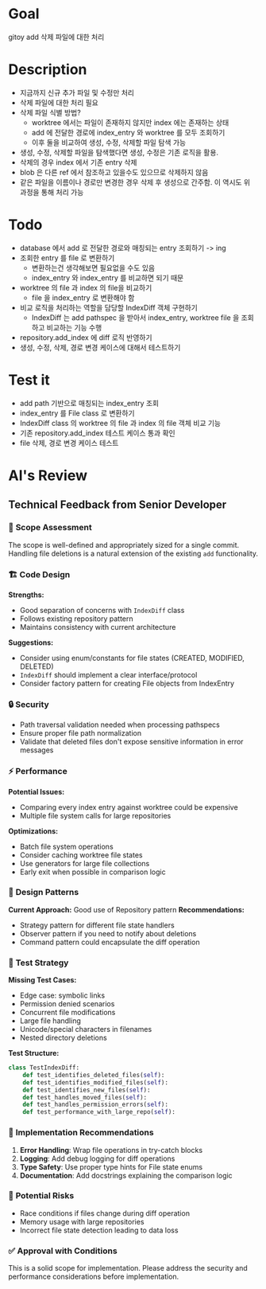 # Goal

gitoy add 삭제 파일에 대한 처리

# Description

- 지금까지 신규 추가 파일 및 수정만 처리
- 삭제 파일에 대한 처리 필요
- 삭제 파일 식별 방법?
    - worktree 에서는 파일이 존재하지 않지만 index 에는 존재하는 상태
    - add 에 전달한 경로에 index_entry 와 worktree 를 모두 조회하기
    - 이후 둘을 비교하여 생성, 수정, 삭제할 파일 탐색 가능
- 생성, 수정, 삭제할 파일을 탐색했다면 생성, 수정은 기존 로직을 활용. 
- 삭제의 경우 index 에서 기존 entry 삭제
- blob 은 다른 ref 에서 참조하고 있을수도 있으므로 삭제하지 않음
- 같은 파일을 이름이나 경로만 변경한 경우 삭제 후 생성으로 간주함. 이 역시도 위 과정을 통해 처리 가능

# Todo

- database 에서 add 로 전달한 경로와 매칭되는 entry 조회하기 -> ing
- 조회한 entry 를 file 로 변환하기
    - 변환하는건 생각해보면 필요없을 수도 있음
    - index_entry 와 index_entry 를 비교하면 되기 때문
- worktree 의 file 과 index 의 file을 비교하기
    - file 을 index_entry 로 변환해야 함
- 비교 로직을 처리하는 역할을 담당할 IndexDiff 객체 구현하기
    - IndexDiff 는 add pathspec 을 받아서 index_entry, worktree file 을 조회하고 비교하는 기능 수행
- repository.add_index 에 diff 로직 반영하기
- 생성, 수정, 삭제, 경로 변경 케이스에 대해서 테스트하기 

# Test it

- add path 기반으로 매칭되는 index_entry 조회
- index_entry 를 File class 로 변환하기
- IndexDiff class 의 worktree 의 file 과 index 의 file 객체 비교 기능
- 기존 repository.add_index 테스트 케이스 통과 확인
- file 삭제, 경로 변경 케이스 테스트

# AI's Review

## Technical Feedback from Senior Developer

### 🎯 **Scope Assessment**
The scope is well-defined and appropriately sized for a single commit. Handling file deletions is a natural extension of the existing `add` functionality.

### 🏗️ **Code Design**
**Strengths:**
- Good separation of concerns with `IndexDiff` class
- Follows existing repository pattern
- Maintains consistency with current architecture

**Suggestions:**
- Consider using enum/constants for file states (CREATED, MODIFIED, DELETED)
- `IndexDiff` should implement a clear interface/protocol
- Consider factory pattern for creating File objects from IndexEntry

### 🔒 **Security**
- Path traversal validation needed when processing pathspecs
- Ensure proper file path normalization
- Validate that deleted files don't expose sensitive information in error messages

### ⚡ **Performance**
**Potential Issues:**
- Comparing every index entry against worktree could be expensive
- Multiple file system calls for large repositories

**Optimizations:**
- Batch file system operations
- Consider caching worktree file states
- Use generators for large file collections
- Early exit when possible in comparison logic

### 🎨 **Design Patterns**
**Current Approach:** Good use of Repository pattern
**Recommendations:**
- Strategy pattern for different file state handlers
- Observer pattern if you need to notify about deletions
- Command pattern could encapsulate the diff operation

### 🧪 **Test Strategy**
**Missing Test Cases:**
- Edge case: symbolic links
- Permission denied scenarios
- Concurrent file modifications
- Large file handling
- Unicode/special characters in filenames
- Nested directory deletions

**Test Structure:**
```python
class TestIndexDiff:
    def test_identifies_deleted_files(self):
    def test_identifies_modified_files(self):
    def test_identifies_new_files(self):
    def test_handles_moved_files(self):
    def test_handles_permission_errors(self):
    def test_performance_with_large_repo(self):
```

### 🔧 **Implementation Recommendations**

1. **Error Handling**: Wrap file operations in try-catch blocks
2. **Logging**: Add debug logging for diff operations
3. **Type Safety**: Use proper type hints for File state enums
4. **Documentation**: Add docstrings explaining the comparison logic

### 🚨 **Potential Risks**
- Race conditions if files change during diff operation
- Memory usage with large repositories
- Incorrect file state detection leading to data loss

### ✅ **Approval with Conditions**
This is a solid scope for implementation. Please address the security and performance considerations before implementation.
